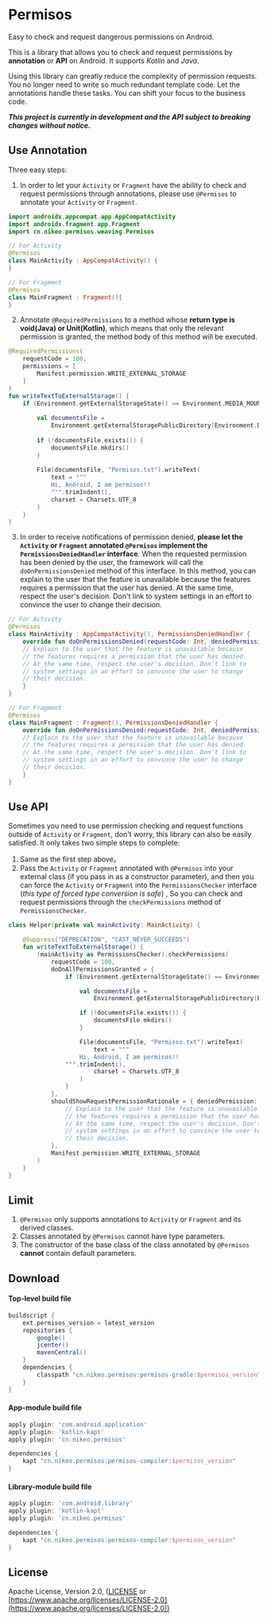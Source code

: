 Permisos  
===========  
Easy to check and request dangerous permissions on Android.  

This is a library that allows you to check and request permissions by **annotation** or **API** on Android. It supports *Kotlin* and *Java*.

Using this library can greatly reduce the complexity of permission requests. You no longer need to write so much redundant template code. Let the annotations handle these tasks. You can shift your focus to the business code.

**_This project is currently in development and the API subject to breaking 
changes without notice._**  

## Use Annotation
Three easy steps:

 1. In order to let your `Activity` or `Fragment` have the ability to check and request permissions through annotations, please use `@Permisos` to annotate your `Activity` or `Fragment`.
```kotlin
import androidx.appcompat.app.AppCompatActivity  
import androidx.fragment.app.Fragment
import cn.nikeo.permisos.weaving.Permisos  

// For Activity
@Permisos  
class MainActivity : AppCompatActivity() {  
}

// For Fragment
@Permisos  
class MainFragment : Fragment(){  
}
```
2. Annotate `@RequiredPermissions` to a method whose **return type is void(Java) or Unit(Kotlin)**, which means that only the relevant permission is granted, the method body of this method will be executed.
```kotlin
@RequiredPermissions(  
    requestCode = 100,  
    permissions = [  
        Manifest.permission.WRITE_EXTERNAL_STORAGE  
    ]  
)  
fun writeTextToExternalStorage() {  
    if (Environment.getExternalStorageState() == Environment.MEDIA_MOUNTED) {  
          
        val documentsFile =  
            Environment.getExternalStoragePublicDirectory(Environment.DIRECTORY_DOCUMENTS)  
          
        if (!documentsFile.exists()) {  
            documentsFile.mkdirs()  
        }  
          
        File(documentsFile, "Permisos.txt").writeText(  
            text = """  
			Hi, Android, I am permisos!! 
			""".trimIndent(),  
			charset = Charsets.UTF_8  
        )  
    }  
}
```
3. In order to receive notifications of permission denied, **please let the `Activity` or `Fragment` annotated `@Permisos` implement the `PermissionsDeniedHandler` interface**. When the requested permission has been denied by the user, the framework will call the `doOnPermissionsDenied` method of this interface. In this method, you can explain to the user that the feature is unavailable because the features requires a permission that the user has denied. At the same time, respect the user's decision. Don't link to system settings in an effort to convince the user to change their decision.
```kotlin
// For Activity
@Permisos  
class MainActivity : AppCompatActivity(), PermissionsDeniedHandler {
	override fun doOnPermissionsDenied(requestCode: Int, deniedPermissions: List<String>) {   
	// Explain to the user that the feature is unavailable because  
	// the features requires a permission that the user has denied.  
	// At the same time, respect the user's decision. Don't link to  
	// system settings in an effort to convince the user to change  
	// their decision.
	}
}

// For Fragment
@Permisos  
class MainFragment : Fragment(), PermissionsDeniedHandler {  
	override fun doOnPermissionsDenied(requestCode: Int, deniedPermissions: List<String>) {   
	// Explain to the user that the feature is unavailable because  
	// the features requires a permission that the user has denied.  
	// At the same time, respect the user's decision. Don't link to  
	// system settings in an effort to convince the user to change  
	// their decision.
	}
}
```

## Use API
Sometimes you need to use permission checking and request functions outside of `Activity` or `Fragment`, don't worry, this library can also be easily satisfied. It only takes two simple steps to complete:

 1. Same as the first step above。
 2. Pass the `Activity` or `Fragment` annotated with `@Permisos` into your external class (if you pass in as a constructor parameter), and then you can force the `Activity` or `Fragment` into the `PermissionsChecker` interface (*this type of forced type conversion is safe*) , So you can check and request permissions through the `checkPermissions` method of `PermissionsChecker`.
 ```kotlin
 class Helper(private val mainActivity: MainActivity) {
 
     @Suppress("DEPRECATION", "CAST_NEVER_SUCCEEDS")
     fun writeTextToExternalStorage() {
         (mainActivity as PermissionsChecker).checkPermissions(
             requestCode = 100,
             doOnAllPermissionsGranted = {
                 if (Environment.getExternalStorageState() == Environment.MEDIA_MOUNTED) {
 
                     val documentsFile =
                         Environment.getExternalStoragePublicDirectory(Environment.DIRECTORY_DOCUMENTS)
 
                     if (!documentsFile.exists()) {
                         documentsFile.mkdirs()
                     }
 
                     File(documentsFile, "Permisos.txt").writeText(
                         text = """
                     Hi, Android, I am permisos!!
                 """.trimIndent(),
                         charset = Charsets.UTF_8
                     )
                 }
             },
             shouldShowRequestPermissionRationale = { deniedPermission: List<String> ->
                 // Explain to the user that the feature is unavailable because
                 // the features requires a permission that the user has denied.
                 // At the same time, respect the user's decision. Don't link to
                 // system settings in an effort to convince the user to change
                 // their decision.
             },
             Manifest.permission.WRITE_EXTERNAL_STORAGE
         )
     }
 }
 ```

## Limit

 1. `@Permisos` only supports annotations to `Activity` or `Fragment` and its derived classes.
 2. Classes annotated by `@Permisos` cannot have type parameters.
 3. The constructor of the base class of the class annotated by `@Permisos` **cannot** contain default parameters.

## Download

#### Top-level build file
```groovy
buildscript {
    ext.permisos_version = latest_version
    repositories {
        google()
        jcenter()
        mavenCentral()
    }
    dependencies {
        classpath "cn.nikeo.permisos:permisos-gradle:$permisos_version"
    }
}
  ```
  
#### App-module build file
```groovy
apply plugin: 'com.android.application'
apply plugin: 'kotlin-kapt'
apply plugin: 'cn.nikeo.permisos'

dependencies {
    kapt "cn.nikeo.permisos:permisos-compiler:$permisos_version"
}
```
  
#### Library-module build file
```groovy
apply plugin: 'com.android.library'
apply plugin: 'kotlin-kapt'
apply plugin: 'cn.nikeo.permisos'

dependencies {
    kapt "cn.nikeo.permisos:permisos-compiler:$permisos_version"
}
```

## License  
  
Apache License, Version 2.0, ([LICENSE](https://github.com/nikeorever/permisos/blob/trunk/LICENSE) or [https://www.apache.org/licenses/LICENSE-2.0](https://www.apache.org/licenses/LICENSE-2.0))
